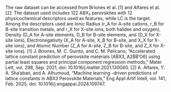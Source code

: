 The raw dataset can be accessed from Briones et al. [1] and Alfares et al. [2]. The dataset used includes 122 ABX₃ perovskites with 12 physicochemical descriptors used as features, while LC is the target. Among the descriptors used are Ionic Radius (r_A for A-site cations, r_B for B-site transition metals, and r_X for X-site ions, both halides and oxygen), Density (D_A for A-site elements, D_B for B-site elements, and (D_X for X-site ions), Electronegativity (X_A for A-site, X_B for B-site, and X_X for X-site ions), and Atomic Number (Z_A for A-site, Z_B for B-site, and Z_X for X-site ions).
[1] J. Briones, M. C. Guinto, and C. M. Pelicano, “Accelerated lattice constant prediction of perovskite materials (ABX3, A2BB′O6) using partial least squares and principal component regression methods,” Mater Lett, vol. 298, Sep. 2021, doi: 10.1016/j.matlet.2021.130040.
[2] A. Alfares, Y. A. Sha’aban, and A. Alhumoud, “Machine learning -driven predictions of lattice constants in ABX3 Perovskite Materials,” Eng Appl Artif Intell, vol. 141, Feb. 2025, doi: 10.1016/j.engappai.2024.109747.
